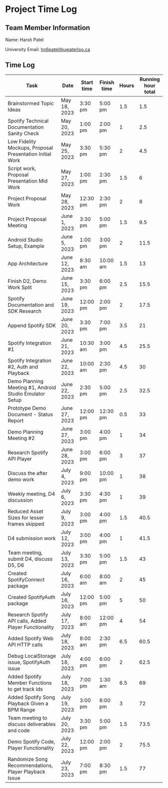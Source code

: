 # Project Time Log

## Team Member Information

Name: Harsh Patel

University Email: <hn6patel@uwaterloo.ca>

## Time Log

| Task                                                     | Date          | Start time | Finish time | Hours | Running hour total |
|----------------------------------------------------------|---------------|------------|-------------|-------|--------------------|
| Brainstormed Topic Ideas                                 | May 18, 2023  | 3:30 pm    | 5:00 pm     | 1.5   | 1.5                |
| Spotify Technical Documentation Sanity Check             | May 20, 2023  | 1:00 pm    | 2:00 pm     | 1     | 2.5                |
| Low Fidelity Mockups, Proposal Presentation Initial Work | May 25, 2023  | 3:30 pm    | 5:30 pm     | 2     | 4.5                |
| Script work, Proposal Presentation Mid Work              | May 27, 2023  | 1:00 pm    | 2:30 pm     | 1.5   | 6                  |
| Project Proposal Work                                    | May 28, 2023  | 12:30 pm   | 2:30 pm     | 2     | 8                  |
| Project Proposal Meeting                                 | June 1, 2023  | 3:30 pm    | 5:00 pm     | 1.5   | 9.5                |
| Android Studio Setup, Example                            | June 5, 2023  | 1:00 pm    | 3:00 pm     | 2     | 11.5               |
| App Architecture                                         | June 12, 2023 | 8:30 am    | 10:00 am    | 1.5   | 13                 |
| Finish D2, Demo Work Split                               | June 15, 2023 | 3:30 pm    | 6:00 pm     | 2.5   | 15.5               |
| Spotify Documentation and SDK Research                   | June 19, 2023 | 12:00 pm   | 2:00 pm     | 2     | 17.5               |
| Append Spotify SDK                                       | June 20, 2023 | 3:30 pm    | 7:00 pm     | 3.5   | 21                 |
| Spotify Integration #1                                   | June 21, 2023 | 10:30 am   | 3:00 pm     | 4.5   | 25.5               |
| Spotify Integration #2, Auth and Playback                | June 22, 2023 | 10:00 am   | 2:30 pm     | 4.5   | 30                 |
| Demo Planning Meeting #1, Android Studio Emulator Setup  | June 22, 2023 | 2:30 pm    | 5:00 pm     | 2.5   | 32.5               |
| Prototype Demo Document - Status Report                  | June 27, 2023 | 12:00 pm   | 12:30 pm    | 0.5   | 33                 |
| Demo Planning Meeting #2                                 | June 27, 2023 | 3:00 pm    | 4:00 pm     | 1     | 34                 |
| Research Spotify API Player                              | June 28, 2023 | 3:00 pm    | 6:00 pm     | 3     | 37                 |
| Discuss the after demo work                              | July 4, 2023  | 9:00 pm    | 10:00 pm    | 1     | 38                 |
| Weekly meeting, D4 discussion                            | July 6, 2023  | 3:30 pm    | 4:30 pm     | 1     | 39                 |
| Reduced Asset Sizes for lesser frames skipped            | July 9, 2023  | 3:00 pm    | 4:00 pm     | 1.5   | 40.5               |
| D4 submission work                                       | July 12, 2023 | 3:00 pm    | 4:00 pm     | 1     | 41.5               |
| Team meeting, submit D4, discuss D5, D6                  | July 13, 2023 | 3:30 pm    | 5:00 pm     | 1.5   | 43                 |
| Created SpotifyConnect package                           | July 16, 2023 | 6:00 am    | 8:00 am     | 2     | 45                 |
| Created SpotifyAuth package                              | July 16, 2023 | 12:00 pm   | 5:00 pm     | 5     | 50                 |
| Research Spotify API calls, Added Player Functionality   | July 17, 2023 | 8:00 am    | 12:00 pm    | 4     | 54                 |
| Added Spotify Web API HTTP calls                         | July 18, 2023 | 8:00 am    | 2:30 pm     | 6.5   | 60.5               |
| Debug LocalStorage issue, SpotifyAuth issue              | July 18, 2023 | 4:00 pm    | 6:00 pm     | 2     | 62.5               |
| Added Spotify Member Functions to get track ids          | July 18, 2023 | 7:00 pm    | 1:30 am     | 6.5   | 69                 |
| Added Spotify Song Playback Given a BPM Range            | July 19, 2023 | 3:00 pm    | 6:00 pm     | 3     | 72                 |
| Team meeting to discuss deliverables and code            | July 20, 2023 | 3:30 pm    | 5:00 pm     | 1.5   | 73.5               |
| Demo Spotify Code, Player Functionality                  | July 22, 2023 | 12:00 pm   | 2:00 pm     | 2     | 75.5               |
| Randomize Song Recommendations, Player Playback Issue    | July 23, 2023 | 7:00 pm    | 8:30 pm     | 1.5   | 77                 |
